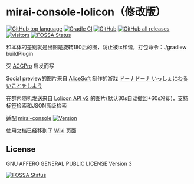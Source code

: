 # mirai-console-lolicon（修改版）

[![GitHub top language](https://img.shields.io/github/languages/top/Samarium150/mirai-console-lolicon?style=flat)](https://kotlinlang.org/)
[![Gradle CI](https://github.com/Samarium150/mirai-console-lolicon/workflows/Gradle%20CI/badge.svg?branch=master)](https://github.com/Samarium150/mirai-console-lolicon/actions?query=workflow%3A%22Gradle+CI%22)
[![GitHub](https://img.shields.io/github/license/Samarium150/mirai-console-lolicon?style=flat)](https://github.com/Samarium150/mirai-console-lolicon/blob/master/LICENSE)
[![GitHub all releases](https://img.shields.io/github/downloads/Samarium150/mirai-console-lolicon/total)](https://github.com/Samarium150/mirai-console-lolicon/releases/latest)
[![visitors](https://visitor-badge.glitch.me/badge?page_id=Samarium150.mirai%2Dconsole%2Dlolicon)]()
[![FOSSA Status](https://app.fossa.com/api/projects/git%2Bgithub.com%2FSamarium150%2Fmirai-console-lolicon.svg?type=shield)](https://app.fossa.com/projects/git%2Bgithub.com%2FSamarium150%2Fmirai-console-lolicon?ref=badge_shield)

和本体的差别就是出图是旋转180后的图，防止被tx和谐，打包命令：./gradlew buildPlugin

受 [ACGPro](https://github.com/ShrBox/ACGPro) 启发而写

Social preview的图片来自 [AliceSoft](https://www.alicesoft.com)
制作的游戏 [ドーナドーナ いっしょにわるいことをしよう](https://www.alicesoft.com/dohnadohna)

在群内随机发送来自 [Lolicon API v2](https://api.lolicon.app/#/setu) 的图片(默认30s自动撤回+60s冷却)，支持标签检索和JSON高级检索

适配 [mirai-console](https://github.com/mamoe/mirai-console) [![Version](https://img.shields.io/badge/version-2.14.0-blue)](https://github.com/mamoe/mirai/releases/tag/v2.14.0)

使用文档已经移到了 [Wiki](https://github.com/Samarium150/mirai-console-lolicon/wiki) 页面

## License

GNU AFFERO GENERAL PUBLIC LICENSE Version 3

[![FOSSA Status](https://app.fossa.com/api/projects/git%2Bgithub.com%2FSamarium150%2Fmirai-console-lolicon.svg?type=large)](https://app.fossa.com/projects/git%2Bgithub.com%2FSamarium150%2Fmirai-console-lolicon?ref=badge_large)
